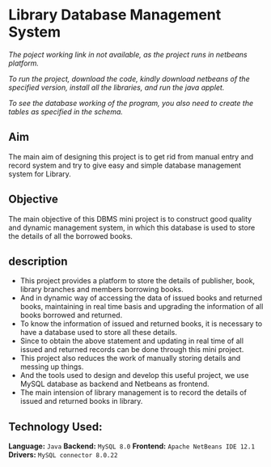 # Library Database Management System

_The poject working link in not available, as the project runs in netbeans platform._

_To run the project, download the code, kindly download netbeans of the specified version, install all the libraries, and run the java applet._

_To see the database working of the program, you also need to create the tables as specified in the schema._
## Aim

The main aim of designing this project is to get rid from manual entry and record system and try to give easy and simple database management system for Library.


## Objective

The main objective of this DBMS mini project is to construct good quality and dynamic management system, in which this database is used to store the details of all the borrowed books.


## description

- This project provides a platform to store the details of publisher, book, library branches and members borrowing books.
- And in dynamic way of accessing the data of issued books and returned books, maintaining in real time basis and upgrading the information of all books borrowed and returned.
- To know the information of issued and returned books, it is necessary to have a database used to store all these details. 
- Since to obtain the above statement and updating in real time of all issued and returned records can be done through this mini project. 
- This project also reduces the work of manually storing details and messing up things.
- And the tools used to design and develop this useful project, we use MySQL database as backend and Netbeans as frontend. 
- The main intension of library management is to record the details of issued and returned books in library.



## Technology Used:
**Language:** `Java`
**Backend:** `MySQL 8.0`
**Frontend:** `Apache NetBeans IDE 12.1`
**Drivers:** `MySQL connector 8.0.22`
